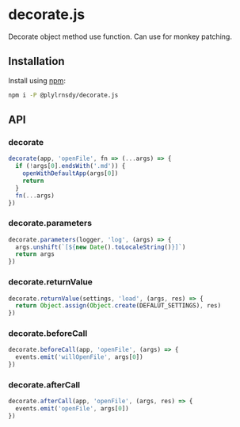 # decorate.js

Decorate object method use function. Can use for monkey patching.

## Installation

Install using [npm](https://www.npmjs.org/):

```sh
npm i -P @plylrnsdy/decorate.js
```

## API

### decorate

```javascript
decorate(app, 'openFile', fn => (...args) => {
  if (!args[0].endsWith('.md')) {
    openWithDefaultApp(args[0])
    return
  }
  fn(...args)
})
```

### decorate.parameters

```javascript
decorate.parameters(logger, 'log', (args) => {
  args.unshift(`[${new Date().toLocaleString()}]`)
  return args
})
```

### decorate.returnValue

```javascript
decorate.returnValue(settings, 'load', (args, res) => {
  return Object.assign(Object.create(DEFALUT_SETTINGS), res)
})
```

### decorate.beforeCall

```javascript
decorate.beforeCall(app, 'openFile', (args) => {
  events.emit('willOpenFile', args[0])
})
```

### decorate.afterCall

```javascript
decorate.afterCall(app, 'openFile', (args, res) => {
  events.emit('openFile', args[0])
})
```
